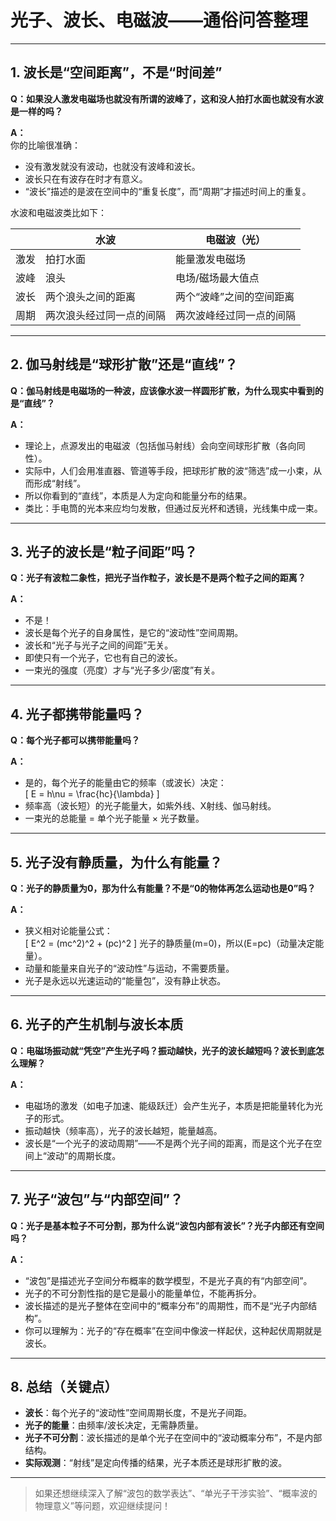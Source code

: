 # 光子、波长、电磁波——通俗问答整理

---

## 1. 波长是“空间距离”，不是“时间差”  
**Q：如果没人激发电磁场也就没有所谓的波峰了，这和没人拍打水面也就没有水波是一样的吗？**

**A：**  
你的比喻很准确：  
- 没有激发就没有波动，也就没有波峰和波长。
- 波长只在有波存在时才有意义。  
- “波长”描述的是波在空间中的“重复长度”，而“周期”才描述时间上的重复。

水波和电磁波类比如下：

|        | 水波                  | 电磁波（光）           |
|--------|----------------------|------------------------|
| 激发   | 拍打水面             | 能量激发电磁场         |
| 波峰   | 浪头                  | 电场/磁场最大值点      |
| 波长   | 两个浪头之间的距离     | 两个“波峰”之间的空间距离 |
| 周期   | 两次浪头经过同一点的间隔 | 两次波峰经过同一点的间隔  |

---

## 2. 伽马射线是“球形扩散”还是“直线”？

**Q：伽马射线是电磁场的一种波，应该像水波一样圆形扩散，为什么现实中看到的是“直线”？**

**A：**  
- 理论上，点源发出的电磁波（包括伽马射线）会向空间球形扩散（各向同性）。
- 实际中，人们会用准直器、管道等手段，把球形扩散的波“筛选”成一小束，从而形成“射线”。
- 所以你看到的“直线”，本质是人为定向和能量分布的结果。
- 类比：手电筒的光本来应均匀发散，但通过反光杯和透镜，光线集中成一束。

---

## 3. 光子的波长是“粒子间距”吗？

**Q：光子有波粒二象性，把光子当作粒子，波长是不是两个粒子之间的距离？**

**A：**  
- 不是！  
- 波长是每个光子的自身属性，是它的“波动性”空间周期。  
- 波长和“光子与光子之间的间距”无关。  
- 即使只有一个光子，它也有自己的波长。  
- 一束光的强度（亮度）才与“光子多少/密度”有关。

---

## 4. 光子都携带能量吗？

**Q：每个光子都可以携带能量吗？**

**A：**  
- 是的，每个光子的能量由它的频率（或波长）决定：  
  \[
  E = h\nu = \frac{hc}{\lambda}
  \]
- 频率高（波长短）的光子能量大，如紫外线、X射线、伽马射线。
- 一束光的总能量 = 单个光子能量 × 光子数量。

---

## 5. 光子没有静质量，为什么有能量？

**Q：光子的静质量为0，那为什么有能量？不是“0的物体再怎么运动也是0”吗？**

**A：**  
- 狭义相对论能量公式：  
  \[
  E^2 = (mc^2)^2 + (pc)^2
  \]
  光子的静质量\(m=0\)，所以\(E=pc\)（动量决定能量）。
- 动量和能量来自光子的“波动性”与运动，不需要质量。
- 光子是永远以光速运动的“能量包”，没有静止状态。

---

## 6. 光子的产生机制与波长本质

**Q：电磁场振动就“凭空”产生光子吗？振动越快，光子的波长越短吗？波长到底怎么理解？**

**A：**  
- 电磁场的激发（如电子加速、能级跃迁）会产生光子，本质是把能量转化为光子的形式。
- 振动越快（频率高），光子的波长越短，能量越高。
- 波长是“一个光子的波动周期”——不是两个光子间的距离，而是这个光子在空间上“波动”的周期长度。

---

## 7. 光子“波包”与“内部空间”？

**Q：光子是基本粒子不可分割，那为什么说“波包内部有波长”？光子内部还有空间吗？**

**A：**  
- “波包”是描述光子空间分布概率的数学模型，不是光子真的有“内部空间”。
- 光子的不可分割性指的是它是最小的能量单位，不能再拆分。
- 波长描述的是光子整体在空间中的“概率分布”的周期性，而不是“光子内部结构”。
- 你可以理解为：光子的“存在概率”在空间中像波一样起伏，这种起伏周期就是波长。

---

## 8. 总结（关键点）

- **波长**：每个光子的“波动性”空间周期长度，不是光子间距。
- **光子的能量**：由频率/波长决定，无需静质量。
- **光子不可分割**：波长描述的是单个光子在空间中的“波动概率分布”，不是内部结构。
- **实际观测**：“射线”是定向传播的结果，光子本质还是球形扩散的波。

---

> 如果还想继续深入了解“波包的数学表达”、“单光子干涉实验”、“概率波的物理意义”等问题，欢迎继续提问！